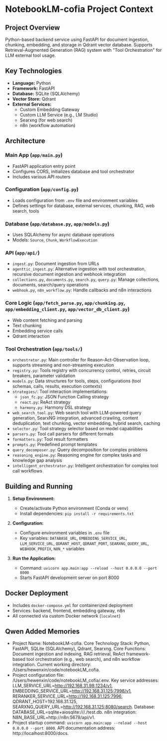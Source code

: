 # NotebookLM-cofia Project Context

## Project Overview

Python-based backend service using FastAPI for document ingestion, chunking, embedding, and storage in Qdrant vector database. Supports Retrieval-Augmented Generation (RAG) system with "Tool Orchestration" for LLM external tool usage.

## Key Technologies

- **Language:** Python
- **Framework:** FastAPI
- **Database:** SQLite (SQLAlchemy)
- **Vector Store:** Qdrant
- **External Services:**
  - Custom Embedding Gateway
  - Custom LLM Service (e.g., LM Studio)
  - Searxng (for web search)
  - n8n (workflow automation)

## Architecture

### Main App (`app/main.py`)
- FastAPI application entry point
- Configures CORS, initializes database and tool orchestrator
- Includes various API routers

### Configuration (`app/config.py`)
- Loads configuration from `.env` file and environment variables
- Defines settings for database, external services, chunking, RAG, web search, tools

### Database (`app/database.py`, `app/models.py`)
- Uses SQLAlchemy for async database operations
- Models: `Source`, `Chunk`, `WorkflowExecution`

### API (`app/api/`)
- `ingest.py`: Document ingestion from URLs
- `agenttic_ingest.py`: Alternative ingestion with tool orchestration, recursive document ingestion and webhook integration
- `collections.py`, `documents.py`, `search.py`, `query.py`: Manage collections, documents, search/query operations
- `webhook.py`, `n8n_workflow.py`: Handle callbacks and n8n interactions

### Core Logic (`app/fetch_parse.py`, `app/chunking.py`, `app/embedding_client.py`, `app/vector_db_client.py`)
- Web content fetching and parsing
- Text chunking
- Embedding service calls
- Qdrant interaction

### Tool Orchestration (`app/tools/`)
- `orchestrator.py`: Main controller for Reason-Act-Observation loop, supports streaming and non-streaming execution
- `registry.py`: Tools registry with concurrency control, retries, circuit breakers, parameter validation
- `models.py`: Data structures for tools, steps, configurations (tool schemas, calls, results, execution contexts)
- `strategies/`: Tool interaction implementations:
  - `json_fc.py`: JSON Function Calling strategy
  - `react.py`: ReAct strategy  
  - `harmony.py`: Harmony DSL strategy
- `web_search_tool.py`: Web search tool with LLM-powered query generation, SearxNG integration, advanced crawling, content deduplication, text chunking, vector embedding, hybrid search, caching
- `selector.py`: Tool strategy selector based on model capabilities
- `parsers.py`: Tool call parsers for different formats
- `formatters.py`: Tool result formatters
- `prompts.py`: Predefined prompt templates
- `query_decomposer.py`: Query decomposition for complex problems
- `reasoning_engine.py`: Reasoning engine for complex tasks and knowledge gap analysis
- `intelligent_orchestrator.py`: Intelligent orchestration for complex tool call workflows

## Building and Running

1. **Setup Environment:**
   - Create/activate Python environment (Conda or venv)
   - Install dependencies: `pip install -r requirements.txt`

2. **Configuration:**
   - Configure environment variables in `.env` file
   - Key variables: `DATABASE_URL`, `EMBEDDING_SERVICE_URL`, `LLM_SERVICE_URL`, `QDRANT_HOST`, `QDRANT_PORT`, `SEARXNG_QUERY_URL`, `WEBHOOK_PREFIX`, `N8N_*` variables

3. **Run the Application:**
   - Command: `uvicorn app.main:app --reload --host 0.0.0.0 --port 8000`
   - Starts FastAPI development server on port 8000

## Docker Deployment

- Includes `docker-compose.yml` for containerized deployment
- Services: backend, frontend, embedding gateway, n8n
- All connected via custom Docker network (`localnet`)

## Qwen Added Memories
- Project Name: NotebookLM-cofia. Core Technology Stack: Python, FastAPI, SQLite (SQLAlchemy), Qdrant, Searxng. Core Functions: Document ingestion and indexing, RAG retrieval, ReAct framework-based tool orchestration (e.g., web search), and n8n workflow integration. Current working directory: /Users/hewenxin/code/notebookLM_cofia.
- Project configuration file: /Users/hewenxin/code/notebookLM_cofia/.env. Key service addresses: LLM_SERVICE_URL=http://192.168.31.98:1234/v1, EMBEDDING_SERVICE_URL=http://192.168.31.125:7998/v1, RERANKER_SERVICE_URL=http://192.168.31.125:7996, QDRANT_HOST=192.168.31.125, SEARXNG_QUERY_URL=http://192.168.31.125:8080/search. Database: DATABASE_URL=sqlite+aiosqlite:///./test.db. n8n integration: N8N_BASE_URL=http://n8n:5678/api/v1.
- Project startup command: `uvicorn app.main:app --reload --host 0.0.0.0 --port 8000`. API documentation address: http://localhost:8000/docs.